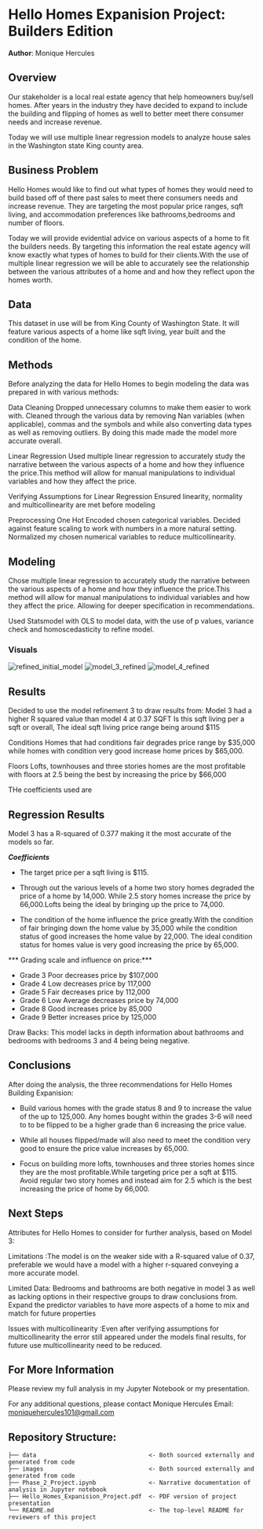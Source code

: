 # Hello Homes Expanision Project: Builders Edition
**Author**: Monique Hercules


## Overview
Our stakeholder is a local real estate agency that help homeowners buy/sell homes. After years in the industry they have decided to expand to include the building and flipping of homes as well to better meet there consumer needs and increase revenue.

Today we will use multiple linear regression models to analyze house sales in the Washington state King county area.


## Business Problem
Hello Homes would like to find out what types of homes they would need to build based off of there past sales to meet there consumers needs and increase revenue. They are targeting the most popular price ranges, sqft living, and accommodation preferences like bathrooms,bedrooms and number of floors. 

Today we will provide evidential advice on various aspects of a home to fit the builders needs. By targeting this information the real estate agency will know exactly what types of homes to build for their clients.With the use of multiple linear regression we will be able to accurately  see the relationship between the various attributes of a home and and how they reflect upon the homes worth. 


## Data
This dataset in use will be from King County of Washington State. It will feature various aspects of a home like sqft living, year built and the condition of the home. 


## Methods
Before analyzing the data for Hello Homes to begin modeling the data was prepared in with various methods:

Data Cleaning 
Dropped unnecessary columns to make them easier to work with. Cleaned through the various data by removing Nan variables (when applicable), commas and the symbols and while also converting data types as well as removing outliers. By doing this made made the model more accurate overall. 

Linear Regression 
Used multiple linear regression to accurately study the narrative between the various aspects of a home and how they influence the price.This method will allow for manual manipulations to individual variables and how they affect the price. 

Verifying Assumptions for Linear Regression 
Ensured linearity, normality and multicollinearity are met before modeling 

Preprocessing 
One Hot Encoded chosen categorical variables. Decided against feature scaling to work with numbers in a more natural setting. Normalized my chosen numerical variables to reduce multicollinearity. 



## Modeling 
Chose multiple linear regression to accurately study the narrative between the various aspects of a home and how they influence the price.This method will allow for manual manipulations to individual variables and how they affect the price. Allowing for deeper specification in recommendations.

Used Statsmodel with OLS to model data, with the  use of p values, variance check and homoscedasticity to refine model. 

### Visuals 

![refined_initial_model](./images/model_1.png)
![model_3_refined](./images/model_3.png)
![model_4_refined](./images/model_4.png)


## Results
Decided to use the model refinement 3 to draw results from: 
Model 3 had a higher R squared value than model 4 at 0.37 
SQFT 
Is this sqft living per a sqft or overall, The ideal sqft living price range being around $115

Conditions 
Homes that had conditions fair degrades price range by $35,000 while homes with condition very good increase home prices by $65,000. 

Floors 
Lofts, townhouses and three stories homes are the most profitable with floors at 2.5 being the best by increasing the price by $66,000

THe coefficients used are 

## Regression Results 

Model 3 has a R-squared of 0.377 making it the most accurate of the models so far.

***Coefficients***
- The target price per a sqft living is $115. 

- Through out the various levels of a home two story homes degraded the price of a home by 14,000. While 2.5 story homes increase the price by 66,000.Lofts being the ideal by bringing up the price to 74,000.

- The condition of the home influence the price greatly.With the condition of fair bringing down the home value by 35,000 while the condition status of good increases the home value by 22,000. The ideal condition status for homes value is very good increasing the price by 65,000. 

*** Grading scale and influence on price:***
- Grade 3 Poor decreases price by $107,000
- Grade 4 Low decreases price by 117,000
- Grade 5 Fair decreases price by 112,000
- Grade 6 Low Average decreases price by 74,000
- Grade 8 Good increases price by 85,000
- Grade 9 Better increases price by 125,000

Draw Backs:
This model lacks in depth information about bathrooms and bedrooms with bedrooms 3 and 4 being being negative. 


## Conclusions
After doing the analysis, the three recommendations for Hello Homes Building Expanision:

- Build various homes with the grade status 8 and 9 to increase the value of the up to 125,000. Any homes bought within the grades 3-6  will need to to be flipped to be a higher grade than 6 increasing the price value. 

- While all houses flipped/made will also need to meet the condition very good to ensure the price value increases by 65,000.

- Focus on building more lofts, townhouses and three stories homes since they are the most profitable.While targeting price per a sqft at $115. Avoid regular two story homes and instead aim for 2.5 which is the best increasing the price of home by 66,000. 

## Next Steps 
Attributes for Hello Homes to consider for further analysis, based on Model 3: 

Limitations :The model is on the weaker side with a R-squared value of 0.37, preferable we would have a model with a higher r-squared conveying a more accurate model.

Limited Data: Bedrooms and bathrooms are both negative in model 3 as well as lacking options in their respective groups to draw conclusions from. Expand the predictor variables to have more aspects of a home to mix and match for future properties 

Issues with multicollinearity :Even after verifying assumptions for multicollinearity the error still appeared under the models final results, for future use multicollinearity need to be reduced. 

## For More Information
Please review my full analysis in my Jupyter Notebook or my presentation.

For any additional questions, please contact Monique Hercules Email: moniquehercules101@gmail.com


## Repository Structure:
```
├── data                                <- Both sourced externally and generated from code
├── images                              <- Both sourced externally and generated from code
├── Phase_2_Project.ipynb               <- Narrative documentation of analysis in Jupyter notebook
├── Hello_Homes_Expanision_Project.pdf  <- PDF version of project presentation
└── README.md                           <- The top-level README for reviewers of this project
```